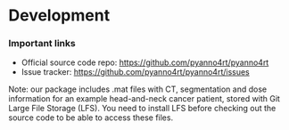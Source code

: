 # Development

<h3>Important links</h3>

<ul>
	<li> Official source code repo: <a href="https://github.com/pyanno4rt/pyanno4rt">https://github.com/pyanno4rt/pyanno4rt</a> </li>
	<li> Issue tracker: <a href="https://github.com/pyanno4rt/pyanno4rt/issues">https://github.com/pyanno4rt/pyanno4rt/issues</a> </li>
	
</ul>

Note: our package includes .mat files with CT, segmentation and dose information for an example head-and-neck cancer patient, stored with Git Large File Storage (LFS). You need to install LFS before checking out the source code to be able to access these files.
